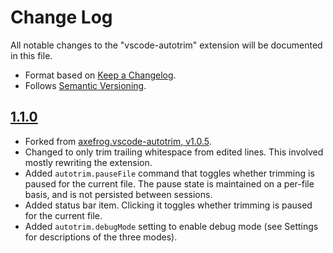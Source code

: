 # Change Log

All notable changes to the "vscode-autotrim" extension will be documented in this file.

- Format based on [Keep a Changelog](https://keepachangelog.com/).
- Follows [Semantic Versioning](https://semver.org/).

## [1.1.0](https://github.com/chrisant996/vscode-autotrim/tree/811363ccb780471c2559282c4df3bef7e865a32f)

- Forked from [axefrog.vscode-autotrim, v1.0.5](https://github.com/axefrog/vscode-autotrim/commit/d19562a22b873e80e6d5e37af2009509945dfea9).
- Changed to only trim trailing whitespace from edited lines.  This involved mostly rewriting the extension.
- Added `autotrim.pauseFile` command that toggles whether trimming is paused for the current file.  The pause state is maintained on a per-file basis, and is not persisted between sessions.
- Added status bar item.  Clicking it toggles whether trimming is paused for the current file.
- Added `autotrim.debugMode` setting to enable debug mode (see Settings for descriptions of the three modes).
